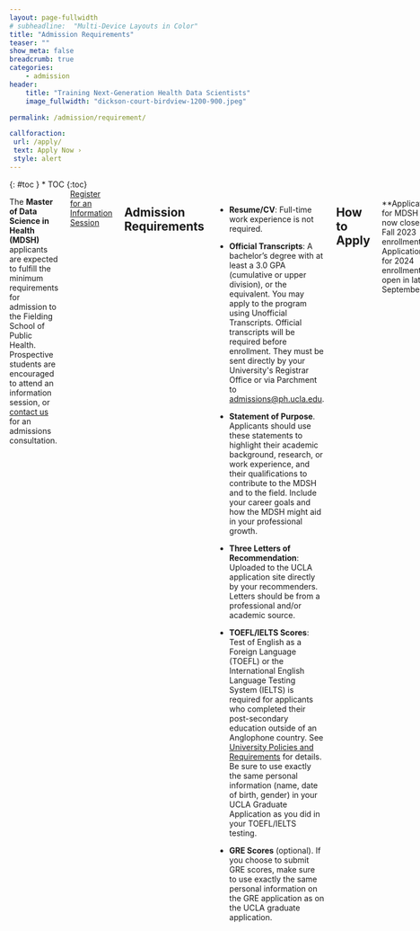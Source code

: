 ```yaml
---
layout: page-fullwidth
# subheadline:  "Multi-Device Layouts in Color"
title: "Admission Requirements"
teaser: ""
show_meta: false
breadcrumb: true
categories:
    - admission
header:
    title: "Training Next-Generation Health Data Scientists"
    image_fullwidth: "dickson-court-birdview-1200-900.jpeg"

permalink: /admission/requirement/

callforaction:
 url: /apply/
 text: Apply Now ›
 style: alert
---
```


<div class="row">
<div class="medium-4 medium-push-8 columns" markdown="1">
<div class="panel radius" markdown="1">
{: #toc }
*  TOC
{:toc}
</div>
</div><!-- /.medium-4.columns -->

<div class="medium-8 medium-pull-4 columns" markdown="1">

The **Master of Data Science in Health (MDSH)** applicants are expected to fulfill the minimum requirements for admission to the Fielding School of Public Health. Prospective students are encouraged to attend an information session, or [contact us](https://mdsh.ucla.edu/contact/) for an admissions consultation.

<div class="row t60 b60">
        <div class="small-12 text-center columns">
            <a class="button large radius info" href="https://ucla.zoom.us/meeting/register/tJ0rd-qtqD8vHt1KVs1tq8zz_QmqnzW1xxy_">Register for an Information Session</a>
        </div><!-- /.small-12.columns -->
</div><!-- /.row -->

## Admission Requirements

* **Resume/CV**: Full-time work experience is not required.

* **Official Transcripts**: A bachelor’s degree with at least a 3.0 GPA (cumulative or upper division), or the equivalent. You may apply to the program using Unofficial Transcripts.  Official transcripts will be required before enrollment. They must be sent directly by your University's Registrar Office or via Parchment to <admissions@ph.ucla.edu>.

* **Statement of Purpose**. Applicants should use these statements to highlight their academic background, research, or work experience, and their qualifications to contribute to the MDSH and to the field.  Include your career goals and how the MDSH might aid in your professional growth.  

* **Three Letters of Recommendation**: Uploaded to the UCLA application site directly by your recommenders. Letters should be from a professional and/or academic source. 

* **TOEFL/IELTS Scores**: Test of English as a Foreign Language (TOEFL) or the International English Language Testing System (IELTS) is required for applicants who completed their post-secondary education outside of an Anglophone country. See [University Policies and Requirements](https://grad.ucla.edu/admissions/english-requirements/) for details.  Be sure to use exactly the same personal information (name, date of birth, gender) in your UCLA Graduate Application as you did in your TOEFL/IELTS testing.

* **GRE Scores** (optional). If you choose to submit GRE scores, make sure to use exactly the same personal information on the GRE application as on the UCLA graduate application. 

## How to Apply
<br>
**Applications for MDSH are now closed for Fall 2023 enrollment.  Applications for 2024 enrollment will open in late September.**  <!--[Join the list](https://uclahs.az1.qualtrics.com/jfe/form/SV_0xFyH6DBXYrRzgi) to be notified when applications are being accepted. -->

All applicants must apply online and submit application materials via UCLA’s [Application for Graduate Admission](https://grad.ucla.edu/admissions/admission-application-for-graduate-admission/). You will be asked for the program name or major code when you apply. Choose "Data Science in Health MDSH" (Major code 00J7). The GRE Code for UCLA is 4837, if you choose to submit these scores. Please be sure to fill in all sections (except Personal Statement, which is optional). NOTE: applicants applying to the MDSH program do NOT need to submit a SOPHAS application.

The application fee of $155 is devoted to the administrative cost of processing applications, and is non-refundable. 

<div class="row t60 b60">
        <div class="small-12 text-center columns">
            <a class="button large radius alert" href="/apply/">Apply Now ›</a>
        </div><!-- /.small-12.columns -->
</div><!-- /.row -->

<!--Submit an online application to [UCLA Graduate Admissions](https://grad.ucla.edu/admissions/admission-application-for-graduate-admission/). 
Select **Master of Data Science in Health (MDSH)** as the major.-->

## Deadlines

<!--* **Priority Deadline**: June 1, 2023.-->

The Priority deadline for 2023 Fall enrollment is **July 25, 2023.** If space is available, late applications may be considered until August 1, 2023. 

## Admisssions Timeline

Applications are reviewed on a rolling basis, and admissions decisions are actively being released to applicants. 

To ensure the fastest possible processing of your application, be sure to upload all required documents as soon as possible. 

<!--** **Standard Deadline**: July 1, 2023.-->

<!--** **Late Admissions**: July 25, 2023 (only if space permits).-->

</div><!-- /.medium-8.columns -->
</div><!-- /.row -->